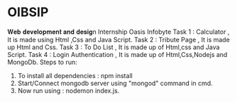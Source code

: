 # OIBSIP
𝐖𝐞𝐛 𝐝𝐞𝐯𝐞𝐥𝐨𝐩𝐦𝐞𝐧𝐭 𝐚𝐧𝐝 𝐝𝐞𝐬𝐢𝐠n Internship Oasis Infobyte
Task 1 : Calculator , It is made using Html ,Css and Java Script. 
Task 2 : Tribute Page , It is made up Html and Css.
Task 3 : To Do List , It is made up of Html,css and Java Script.
Task 4 : Login Authentication , It is made up of Html,Css,Nodejs and MongoDb.
Steps to run:
1. To install all dependencies : npm install
2. Start/Connect mongodb server using "mongod" command in cmd.
3. Now run using : nodemon index.js.
